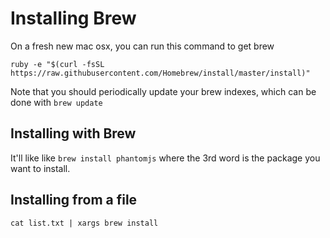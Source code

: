 # Installing Brew

On a fresh new mac osx, you can run this command to get brew

`ruby -e "$(curl -fsSL https://raw.githubusercontent.com/Homebrew/install/master/install)"`

Note that you should periodically update your brew indexes, which can be done with `brew update`


## Installing with Brew

It'll like like `brew install phantomjs` where the 3rd word is the package you want to install.

## Installing from a file

`cat list.txt | xargs brew install`


